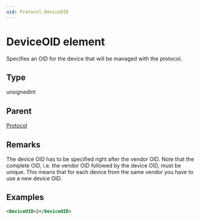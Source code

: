 ```yaml
---
uid: Protocol.DeviceOID
---
```


# DeviceOID element

Specifies an OID for the device that will be managed with the protocol.

## Type

unsignedInt

## Parent

[Protocol](xref:Protocol)

## Remarks

The device OID has to be specified right after the vendor OID. Note that the complete OID, i.e. the vendor OID followed by the device OID, must be unique. This means that for each device from the same vendor you have to use a new device OID.

## Examples

```xml
<DeviceOID>2</DeviceOID>
```
